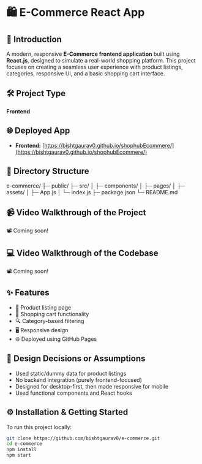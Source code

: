 # 🛍️ E-Commerce React App

## 📌 Introduction
A modern, responsive **E-Commerce frontend application** built using **React.js**, designed to simulate a real-world shopping platform. This project focuses on creating a seamless user experience with product listings, categories, responsive UI, and a basic shopping cart interface.

## 🛠️ Project Type
**Frontend**

## 🌐 Deployed App
- **Frontend:** [https://bishtgaurav0.github.io/shophubEcommere/](https://bishtgaurav0.github.io/shophubEcommere/)

## 📁 Directory Structure

e-commerce/
├─ public/ 
├─ src/ │ ├─ components/ │ 
                             ├─ pages/ │ 
                             ├─ assets/ │ 
                             ├─ App.js │ └─ index.js ├─ package.json └─ README.md


## 📹 Video Walkthrough of the Project
📽️ Coming soon!

## 💻 Video Walkthrough of the Codebase
📽️ Coming soon!

## ✨ Features
- 🧾 Product listing page
- 🛒 Shopping cart functionality
- 🔍 Category-based filtering
- 🖥️ Responsive design
- 🌐 Deployed using GitHub Pages

## 📐 Design Decisions or Assumptions
- Used static/dummy data for product listings
- No backend integration (purely frontend-focused)
- Designed for desktop-first, then made responsive for mobile
- Used functional components and React hooks

## ⚙️ Installation & Getting Started

To run this project locally:

```bash
git clone https://github.com/bishtgaurav0/e-commerce.git
cd e-commerce
npm install
npm start
